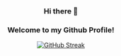 <h3 align="center">Hi there 👋</h1>
<h3 align="center">Welcome to my Github Profile!</h3>
<p align="center">
 <a href="https://git.io/streak-stats"><img src="https://github-readme-streak-stats.herokuapp.com?user=bqdiu&theme=merko&hide_border=true&border_radius=5" alt="GitHub Streak" /></a>
</p>


